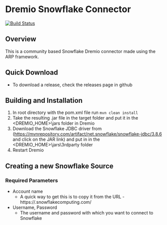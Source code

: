 # Dremio Snowflake Connector
[![Build Status](https://travis-ci.com/narendrans/dremio-snowflake.svg?branch=master)](https://travis-ci.com/narendrans/dremio-snowflake)
## Overview

This is a community based Snowflake Dremio connector made using the ARP framework.

## Quick Download

* To download a release, check the releases page in github

## Building and Installation

1. In root directory with the pom.xml file run `mvn clean install`
2. Take the resulting .jar file in the target folder and put it in the <DREMIO_HOME>\jars folder in Dremio
3. Download the Snowflake JDBC driver from (https://mvnrepository.com/artifact/net.snowflake/snowflake-jdbc/3.8.6 and click on the JAR link) and put in in the <DREMIO_HOME>\jars\3rdparty folder
4. Restart Dremio

## Creating a new Snowflake Source

### Required Parameters

* Account name 
    * A quick way to get this is to copy it from the URL - https://<ACCOUNT NAME>.snowflakecomputing.com/
* Username, Password
    * The username and password with which you want to connect to Snowflake 
